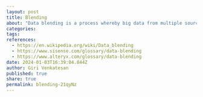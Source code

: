 ```yaml
---
layout: post
title: Blending
about: "Data blending is a process whereby big data from multiple sources are merged into a single data warehouse or data set. Data blending allows business analysts to cope with the expansion of data that they need to make critical business decisions based on good quality business intelligence. Data blending has been described as different from data integration due to the requirements of data analysts to merge sources very quickly, too quickly for any practical intervention by data scientists.."
categories:
tags:
references:
  - https://en.wikipedia.org/wiki/Data_blending
  - https://www.sisense.com/glossary/data-blending
  - https://www.alteryx.com/glossary/data-blending
date: 2024-01-03T16:39:04.844Z
author: Giri Venkatesan
published: true
share: true
permalink: blending-21qyNz
---
```

